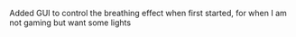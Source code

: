Added GUI to control the breathing effect when first started, for when I am not gaming but want some lights

